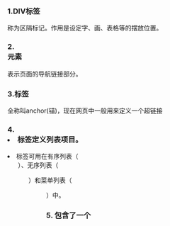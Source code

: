 ### 1.DIV标签
称为区隔标记。作用是设定字、画、表格等的摆放位置。

### 2.<nav>元素
表示页面的导航链接部分。
  
### 3.<a>标签
全称叫anchor(锚)，现在网页中一般用来定义一个超链接
  
### 4.<li> 标签定义列表项目。

<li> 标签可用在有序列表（<ol>）、无序列表（<ul>）和菜单列表（<menu>）中。

### 5.<title>标签
<title>Learning Log</title> 包含了一个<title>元素，在浏览器中打开学习笔记的页面时，浏览器的标题栏将显示该元素的内容。
  
### 6.<form action="{% url 'learning_logs:new_topic' %}" method='POST'>
  定义 HTML表单。
  实参action告诉服务器将提交的表单数据发送到哪里，这里我们将它发送给视图函数new_topic()
  实参method让浏览器以POST请求方式提交数据。

### 7.<h2>:Add a new topic:</h2>
<h2></h2>是标题2标签

### 8.模板标签{% csrf_token %}
防止攻击者利用表单来获得对服务器未经授权的访问（这种攻击称为跨站请求伪造）。

### 9.{{ form.as_p }}
只需包含模板变量form.as_p 让Django 自动创建表单所需的全部字段。修饰符as_p 让Django以段落形式渲染所有的表单元素，这是一种显示表单的简单方式。
